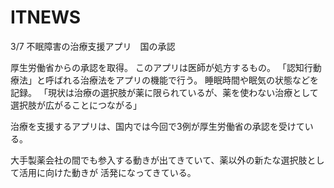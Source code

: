 # ITNEWS
3/7 不眠障害の治療支援アプリ　国の承認

厚生労働省からの承認を取得。
このアプリは医師が処方するもの。
「認知行動療法」と呼ばれる治療法をアプリの機能で行う。
睡眠時間や眠気の状態などを記録。
「現状は治療の選択肢が薬に限られているが、薬を使わない治療として選択肢が広がることにつながる」

治療を支援するアプリは、国内では今回で3例が厚生労働省の承認を受けている。

大手製薬会社の間でも参入する動きが出てきていて、薬以外の新たな選択肢として活用に向けた動きが
活発になってきている。
